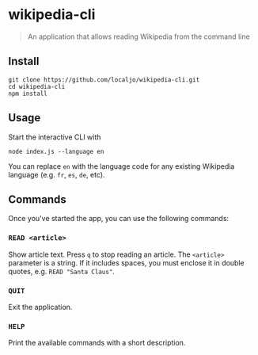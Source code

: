 # wikipedia-cli

> An application that allows reading Wikipedia from the command line

## Install

```
git clone https://github.com/localjo/wikipedia-cli.git
cd wikipedia-cli
npm install
```

## Usage

Start the interactive CLI with 

```
node index.js --language en
```

You can replace `en` with the language code for any existing Wikipedia language
(e.g. `fr`, `es`, `de`, etc).

## Commands

Once you've started the app, you can use the following commands:

### `READ <article>`

Show article text. Press `q` to stop reading an article.
The `<article>` parameter is a string. If it includes spaces,
you must enclose it in double quotes, e.g. `READ "Santa Claus"`.

### `QUIT`

Exit the application.

### `HELP`

Print the available commands with a short description.

